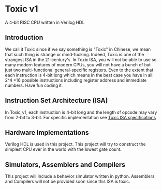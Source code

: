 # Toxic v1
A 4-bit RISC CPU written in Verilog HDL
## Introduction
We call it Toxic since if we say something is "Toxic" in Chinese, we mean that such thing is strange or mind-fucking. Indeed, Toxic is one of the strangest ISA in the 21-century's. In Toxic ISA, you will not be able to use so many modern features of modern CPUs, you will not have a bunch of  but just two multi-functional general-specific registers. Even to the extent that each instruction is 4-bit long which means in the best case you have in all 2^4 =16 possible instructions including register address and immediate numbers. Have fun coding it.
## Instruction Set Architecture (ISA)
In Toxic_v1, each instruction is 4-bit long and the length of opcode may vary from 2-bit to 3-bit. For specific implementation see [Toxic ISA specifications](Toxic_ISA_specifications_v1.md)
## Hardware Implementations
Verilog HDL is used in this project. This project will try to construct the simplest CPU ever in the world with the lowest gate count.
## Simulators, Assemblers and Compilers
This project will include a behavior simulator written in python. Assemblers and Compilers will not be provided soon since this ISA is toxic.

